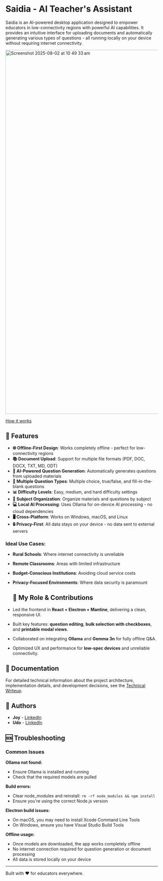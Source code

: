 # Saidia - AI Teacher's Assistant

Saidia is an AI-powered desktop application designed to empower educators in low-connectivity regions with powerful AI capabilities. It provides an intuitive interface for uploading documents and automatically generating various types of questions - all running locally on your device without requiring internet connectivity.

<img width="1697" height="1198" alt="Screenshot 2025-08-02 at 10 49 33 am" src="https://github.com/user-attachments/assets/54a7d824-faad-478c-8c9d-220005ebb74e" />

[How it works](https://www.youtube.com/watch?v=kvl7-pNIIQc)

## 🚀 Features

- **🌐 Offline-First Design**: Works completely offline - perfect for low-connectivity regions
- **📚 Document Upload**: Support for multiple file formats (PDF, DOC, DOCX, TXT, MD, ODT)
- **🤖 AI-Powered Question Generation**: Automatically generates questions from uploaded materials
- **📝 Multiple Question Types**: Multiple choice, true/false, and fill-in-the-blank questions
- **📊 Difficulty Levels**: Easy, medium, and hard difficulty settings
- **📁 Subject Organization**: Organize materials and questions by subject
- **💻 Local AI Processing**: Uses Ollama for on-device AI processing - no cloud dependencies
- **🖥️ Cross-Platform**: Works on Windows, macOS, and Linux
- **🔒 Privacy-First**: All data stays on your device - no data sent to external servers

### Ideal Use Cases:

- **Rural Schools**: Where internet connectivity is unreliable
- **Remote Classrooms**: Areas with limited infrastructure
- **Budget-Conscious Institutions**: Avoiding cloud service costs
- **Privacy-Focused Environments**: Where data security is paramount

  ## 🧩 My Role & Contributions
- Led the frontend in **React + Electron + Mantine**, delivering a clean, responsive UI.
- Built key features: **question editing**, **bulk selection with checkboxes**, and **printable modal views**.
- Collaborated on integrating **Ollama** and **Gemma 3n** for fully offline Q&A.
- Optimized UX and performance for **low-spec devices** and unreliable connectivity.


## 📖 Documentation

For detailed technical information about the project architecture, implementation details, and development decisions, see the [Technical Writeup](technical-writeup.md).

## 👥 Authors

- **Joy** - [LinkedIn](https://www.linkedin.com/in/joy-nk/)
- **Udo** - [LinkedIn](https://www.linkedin.com/in/thisisudo/)

## 🆘 Troubleshooting

### Common Issues

**Ollama not found:**

- Ensure Ollama is installed and running
- Check that the required models are pulled

**Build errors:**

- Clear node_modules and reinstall: `rm -rf node_modules && npm install`
- Ensure you're using the correct Node.js version

**Electron build issues:**

- On macOS, you may need to install Xcode Command Line Tools
- On Windows, ensure you have Visual Studio Build Tools

**Offline usage:**

- Once models are downloaded, the app works completely offline
- No internet connection required for question generation or document processing
- All data is stored locally on your device

---

Built with ❤️ for educators everywhere.

